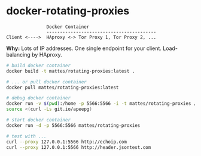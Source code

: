 docker-rotating-proxies
=======================

```
               Docker Container
               -----------------------------------------
Client <---->  HAproxy <-> Tor Proxy 1, Tor Proxy 2, ...
```

__Why:__ Lots of IP addresses. One single endpoint for your client.
Load-balancing by HAproxy.


```bash
# build docker container
docker build -t mattes/rotating-proxies:latest .

# ... or pull docker container
docker pull mattes/rotating-proxies:latest

# debug docker container
docker run -v $(pwd):/home -p 5566:5566 -i -t mattes/rotating-proxies /bin/bash
source <(curl -Ls git.io/apeepg)

# start docker container
docker run -d -p 5566:5566 mattes/rotating-proxies

# test with ...
curl --proxy 127.0.0.1:5566 http://echoip.com
curl --proxy 127.0.0.1:5566 http://header.jsontest.com
```



